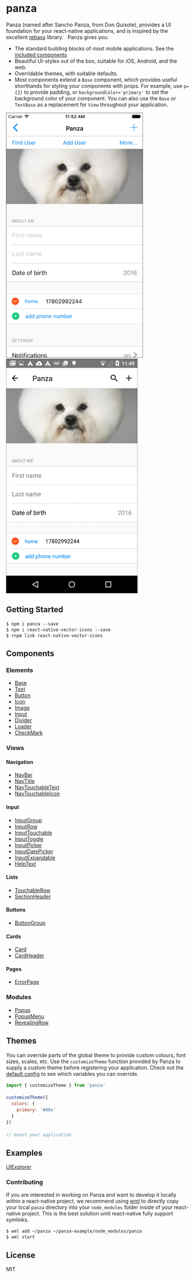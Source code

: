 # panza
Panza (named after Sancho Panza, from Don Quixote), provides a UI foundation for your react-native applications, and is inspired by the excellent [rebass](https://github.com/jxnblk/rebass) library.
 
Panza gives you:

- The standard building blocks of most mobile applications. See the [included components](#Inputs)
- Beautiful UI-styles out of the box, suitable for iOS, Android, and the web.
- Overridable themes, with suitable defaults.
- Most components extend a `Base` component, which provides useful shorthands for styling your components with props. For example, use `p={2}` to provide padding, or `backgroundColor='primary'` to set the background color of your component. You can also use the `Base` or `TextBase` as a replacement for `View` throughout your application.

<p>
<img src='images/panza-ios-large.png' width='375px' />
<img src='images/panza-android-large.png' width='360px' />
</p>

## Getting Started
```
$ npm i panza --save
$ npm i react-native-vector-icons --save
$ rnpm link react-native-vector-icons
```

## Components

### Elements
* [Base](documentation/Base.md)
* [Text](documentation/Text.md)
* [Button](documentation/Button.md)
* [Icon](documentation/Icon.md)
* [Image](documentation/Image.md)
* [Input](documentation/Input.md)
* [Divider](documentation/Divider.md)
* [Loader](documentation/Loader.md)
* [CheckMark](documentation/CheckMark.md)

### Views

#### Navigation
* [NavBar](documentation/NavBar.md)
* [NavTitle](documentation/NavTitle.md)
* [NavTouchableText](documentation/NavTouchableText.md)
* [NavTouchableIcon](documentation/NavTouchableIcon.md)

#### Input
* [InputGroup](documentation/InputGroup.md)
* [InputRow](documentation/InputRow.md)
* [InputTouchable](documentation/InputTouchable.md)
* [InputToggle](documentation/InputToggle.md)
* [InputPicker](documentation/InputPicker.md)
* [InputDatePicker](documentation/InputDatePicker.md)
* [InputExpandable](documentation/InputExpandable.md)
* [HelpText](documentation/HelpText.md)

#### Lists
* [TouchableRow](documentation/TouchableRow.md)
* [SectionHeader](documentation/SectionHeader.md)

#### Buttons
* [ButtonGroup](documentation/ButtonGroup.md)

#### Cards
* [Card](documentation/Card.md)
* [CardHeader](documentation/CardHeader.md)

#### Pages
* [ErrorPage](documentation/ErrorPage.md)

### Modules
* [Popup](documentation/Popup.md)
* [PopupMenu](documentation/PopupMenu.md)
* [RevealingRow](documentation/RevealingRow.md)

## Themes

You can override parts of the global theme to provide custom colours, font sizes, scales, etc. Use the `customizeTheme` function provided by Panza to supply a custom theme before registering your application. Check out the [default config](components/panza/config.js) to see which variables you can override.

```javascript
import { customizeTheme } from 'panza'

customizeTheme({
  colors: {
    primary: '#08e'
  }
})

// mount your application
```

## Examples

[UIExplorer](https://github.com/bmcmahen/panza-ui-explorer)

### Contributing

If you are interested in working on Panza and want to develop it locally within a react-native project, we recommend using [wml](https://github.com/wix/wml) to directly copy your local `panza` directory into your `node_modules` folder inside of your react-native project. This is the best solution until react-native fully support symlinks.

```
$ wml add ~/panza ~/panza-example/node_modules/panza
$ wml start
```

## License
MIT
